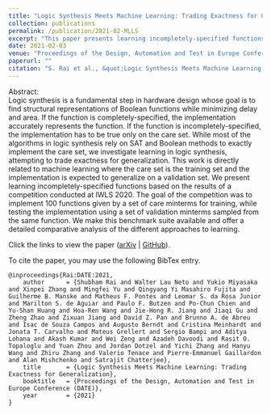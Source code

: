 ```yaml
---
title: "Logic Synthesis Meets Machine Learning: Trading Exactness for Generalization"
collection: publications
permalink: /publication/2021-02-MLLS
excerpt: "This paper presents learning incompletely-specified functions based on the results of a competition conducted at IWLS 2020."
date: 2021-02-03
venue: "Proceedings of the Design, Automation and Test in Europe Conference (DATE)"
paperurl: ""
citation: "S. Rai et al., &quot;Logic Synthesis Meets Machine Learning: Trading Exactness for Generalization,&quot; <i>in Proceedings of the Design, Automation and Test in Europe Conference (DATE)</i>, 2021."
---
```

Abstract:  
Logic synthesis is a fundamental step in hardware design whose goal is to find structural representations of Boolean functions while minimizing delay and area.
If the function is completely-specified, the implementation accurately represents the function.
If the function is incompletely-specified, the implementation has to be true only on the care set.
While most of the algorithms in logic synthesis rely on SAT and Boolean methods to exactly implement the care set, we investigate learning in logic synthesis, attempting to trade exactness for generalization.
This work is directly related to machine learning where the care set is the training set and the implementation is expected to generalize on a validation set.
We present learning incompletely-specified functions based on the results of a competition conducted at IWLS 2020.
The goal of the competition was to implement 100 functions given by a set of care minterms for training, while testing the implementation using a set of validation minterms sampled from the same function.
We make this benchmark suite available and offer a detailed comparative analysis of the different approaches to learning.

Click the links to view the paper ([arXiv](https://arxiv.org/abs/2012.02530) &#124; [GitHub](http://po-chun-chien.github.io/files/papers/date21_mlls.pdf)).

To cite the paper, you may use the following BibTex entry.
```
@inproceedings{Rai:DATE:2021,
    author      = {Shubham Rai and Walter Lau Neto and Yukio Miyasaka and Xinpei Zhang and Mingfei Yu and Qingyang Yi Masahiro Fujita and Guilherme B. Manske and Matheus F. Pontes and Leomar S. da Rosa Junior and Marilton S. de Aguiar and Paulo F. Butzen and Po-Chun Chien and Yu-Shan Huang and Hoa-Ren Wang and Jie-Hong R. Jiang and Jiaqi Gu and Zheng Zhao and Zixuan Jiang and David Z. Pan and Brunno A. de Abreu and Isac de Souza Campos and Augusto Berndt and Cristina Meinhardt and Jonata T. Carvalho and Mateus Grellert and Sergio Bampi and Aditya Lohana and Akash Kumar and Wei Zeng and Azadeh Davoodi and Rasit O. Topaloglu and Yuan Zhou and Jordan Dotzel and Yichi Zhang and Hanyu Wang and Zhiru Zhang and Valerio Tenace and Pierre-Emmanuel Gaillardon and Alan Mishchenko and Satrajit Chatterjee},
    title       = {Logic Synthesis Meets Machine Learning: Trading Exactness for Generalization},
    booktitle   = {Proceedings of the Design, Automation and Test in Europe Conference (DATE)},
    year        = {2021}
}
```